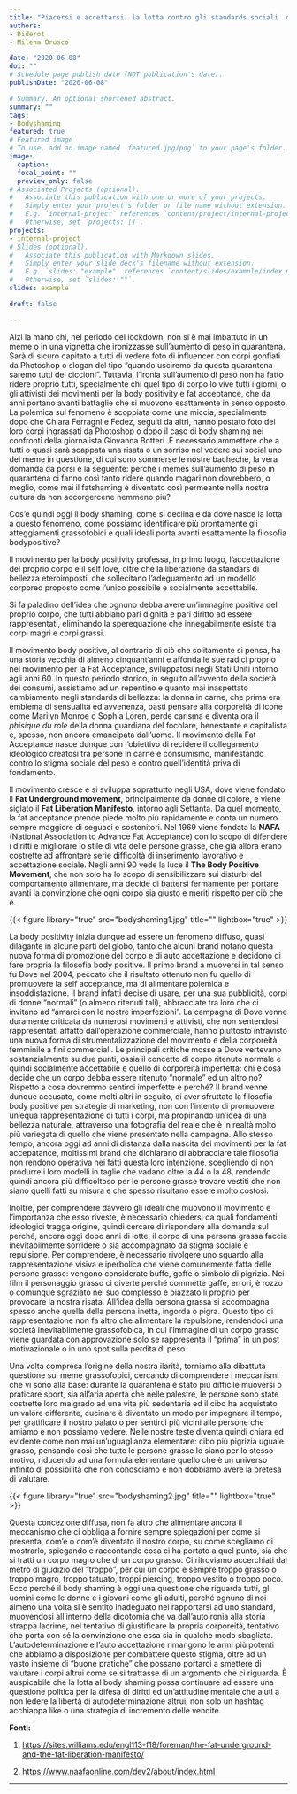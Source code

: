 ```yaml
---
title: "Piacersi e accettarsi: la lotta contro gli standards sociali  di bellezza"
authors:
- Diderot
- Milena Brusco

date: "2020-06-08"
doi: ""
# Schedule page publish date (NOT publication's date).
publishDate: "2020-06-08"

# Summary. An optional shortened abstract.
summary: ""
tags:
- Bodyshaming
featured: true
# Featured image
# To use, add an image named `featured.jpg/png` to your page's folder. 
image:
  caption: 
  focal_point: ""
  preview_only: false
# Associated Projects (optional).
#   Associate this publication with one or more of your projects.
#   Simply enter your project's folder or file name without extension.
#   E.g. `internal-project` references `content/project/internal-project/index.md`.
#   Otherwise, set `projects: []`.
projects:
- internal-project
# Slides (optional).
#   Associate this publication with Markdown slides.
#   Simply enter your slide deck's filename without extension.
#   E.g. `slides: "example"` references `content/slides/example/index.md`.
#   Otherwise, set `slides: ""`.
slides: example

draft: false

---
```


Alzi la mano chi, nel periodo del lockdown, non si è mai imbattuto in un meme o in una vignetta che ironizzasse sull’aumento di peso in quarantena. Sarà di sicuro capitato a tutti di vedere foto di influencer con corpi gonfiati da Photoshop o slogan del tipo “quando usciremo da questa quarantena saremo tutti dei ciccioni”. Tuttavia, l’ironia sull’aumento di peso non ha fatto ridere proprio tutti, specialmente chi quel tipo di corpo lo vive tutti i giorni, o gli attivisti dei movimenti per la body positivity e fat acceptance, che da anni portano avanti battaglie che si muovono esattamente in senso opposto. La polemica sul fenomeno è scoppiata come una miccia, specialmente dopo che Chiara Ferragni e Fedez, seguiti da altri, hanno postato foto dei loro corpi ingrassati da Photoshop o dopo il caso di body shaming nei confronti della giornalista Giovanna Botteri. È necessario ammettere che a tutti o quasi sarà scappata una risata o un sorriso nel vedere sui social uno dei meme  in questione, di cui sono sommerse le nostre bacheche, la vera domanda da porsi è la seguente: perché i memes sull’aumento di peso in quarantena ci fanno così tanto ridere quando magari non dovrebbero, o meglio, come mai il fatshaming è diventato così permeante nella nostra cultura da non accorgercene nemmeno più?

Cos’è quindi oggi il body shaming, come si declina e da dove nasce la lotta a questo fenomeno, come possiamo identificare più prontamente gli atteggiamenti grassofobici e quali ideali porta avanti esattamente la filosofia bodypositive? 

Il movimento per la body positivity professa, in primo luogo, l’accettazione del proprio corpo e il self love, oltre che la liberazione da standars di bellezza eteroimposti, che sollecitano l’adeguamento ad un modello corporeo proposto come l’unico possibile e socialmente accettabile. 

Si fa paladino dell’idea che ognuno debba avere un’immagine positiva del proprio corpo, che tutti abbiano pari dignità e pari diritto ad essere rappresentati, eliminando la sperequazione che innegabilmente esiste tra corpi magri e corpi grassi.

Il movimento body positive, al contrario di ciò che solitamente si pensa, ha una storia vecchia di almeno cinquant’anni e affonda le sue radici proprio nel movimento per la Fat Acceptance, sviluppatosi negli Stati Uniti intorno agli anni 60.  In questo periodo storico, in seguito all’avvento della società dei consumi, assistiamo ad un repentino e quanto mai inaspettato cambiamento negli standards di bellezza: la donna in carne, che prima era emblema di sensualità ed avvenenza, basti pensare alla corporeità di icone come Marilyn Monroe o Sophia Loren, perde carisma e diventa ora il *phisique du role* della donna guardiana del focolare, benestante e capitalista e, spesso, non ancora emancipata dall’uomo. Il movimento della Fat Acceptance nasce dunque con l’obiettivo di recidere il collegamento ideologico creatosi tra persone in carne e consumismo, manifestando contro lo stigma sociale del peso e contro quell’identità priva di fondamento.
 
Il movimento cresce e si sviluppa soprattutto negli USA, dove viene fondato il **Fat Underground movement**, principalmente da donne di colore, e viene siglato il **Fat Liberation Manifesto**, intorno agli Settanta. Da quel momento, la fat acceptance prende piede molto più rapidamente e conta un numero sempre maggiore di seguaci e sostenitori.
Nel 1969 viene fondata la **NAFA** (National Association to Advance Fat Acceptance) con lo scopo di difendere i diritti e migliorare lo stile di vita delle persone grasse, che già allora erano costrette ad affrontare serie difficoltà di inserimento lavorativo e accettazione sociale. Negli anni 90 vede la luce il **The Body Positive Movement**, che non solo ha lo scopo di sensibilizzare sui disturbi del comportamento alimentare, ma decide di battersi fermamente per portare avanti la convinzione che ogni corpo sia giusto e meriti rispetto per ciò che è.

{{< figure library="true" src="bodyshaming1.jpg" title="" lightbox="true" >}}

La body positivity inizia dunque ad essere un fenomeno diffuso, quasi dilagante in alcune parti del globo, tanto che alcuni brand notano questa nuova forma di promozione del corpo e di auto accettazione e decidono di fare propria la filosofia body positive. Il primo brand a muoversi in tal senso fu Dove nel 2004, peccato che il risultato ottenuto non fu quello di promuovere la self acceptance, ma di alimentare polemica e insoddisfazione. Il brand infatti decise di usare, per una sua pubblicità, corpi di donne “normali” (o almeno ritenuti tali), abbracciate tra loro che ci invitano ad “amarci con le nostre imperfezioni”. La campagna di Dove venne duramente criticata da numerosi movimenti e attivisti, che non sentendosi rappresentati affatto dall’operazione commerciale, hanno piuttosto intravisto una nuova forma di strumentalizzazione del movimento e della corporeità femminile a fini commerciali. Le principali critiche mosse a Dove vertevano sostanzialmente su due punti, ossia il concetto di corpo ritenuto normale e quindi socialmente accettabile e quello di corporeità imperfetta: chi e cosa decide che un corpo debba essere ritenuto “normale” ed un altro no? Rispetto a cosa dovremmo sentirci imperfette e perché? Il brand venne dunque accusato, come molti altri in seguito, di aver sfruttato la filosofia body positive per strategie di marketing, non con l’intento di promuovere un’equa rappresentazione di tutti i corpi, ma propinando un’idea di una bellezza naturale, attraverso una fotografia del reale che è in realtà molto più variegata di quello che viene presentato nella campagna. Allo stesso tempo, ancora oggi ad anni di distanza dalla nascita dei movimenti per la fat accepatance, moltissimi brand che dichiarano di abbracciare tale filosofia non rendono operativa nei fatti questa loro intenzione, scegliendo di non produrre i loro modelli in taglie che vadano oltre la 44 o la 48, rendendo quindi ancora più difficoltoso per le persone grasse trovare vestiti che non siano quelli fatti su misura e che spesso risultano essere molto costosi. 

Inoltre, per comprendere davvero gli ideali che muovono il movimento e l’importanza che esso riveste, è necessario chiedersi da quali fondamenti ideologici tragga origine, quindi cercare di rispondere alla domanda sul perché, ancora oggi dopo anni di lotte, il corpo di una persona grassa faccia inevitabilmente sorridere o sia accompagnato da stigma sociale e repulsione. Per comprendere, è necessario rivolgere uno sguardo alla rappresentazione visiva e iperbolica che viene comunemente fatta delle persone grasse: vengono considerate buffe, goffe o simbolo di pigrizia. Nei film il personaggio grasso ci diverte perché commette gaffe, errori, è rozzo o comunque sgraziato nel suo complesso e piazzato lì proprio per provocare la nostra risata. All’idea della persona grassa si accompagna spesso anche quella della persona inetta, ingorda o pigra. Questo tipo di rappresentazione non fa altro che alimentare la repulsione, rendendoci una società inevitabilmente grassofobica, in cui l’immagine di un corpo grasso viene guardata con approvazione solo se rappresenta il “prima” in un post motivazionale o in uno spot sulla perdita di peso.

Una volta compresa l’origine della nostra ilarità, torniamo alla dibattuta questione sui meme grassofobici, cercando di comprendere i meccanismi che vi sono alla base: durante la quarantena è stato più difficile muoversi o praticare sport, sia all’aria aperta che nelle palestre, le persone sono state costrette loro malgrado ad una vita più sedentaria ed il cibo ha acquistato un valore differente, cucinare è diventato un modo per impegnare il tempo, per gratificare il nostro palato o per sentirci più vicini alle persone che amiamo e non possiamo vedere. Nelle nostre teste diventa quindi chiara ed evidente come non mai un’uguaglianza elementare: cibo più pigrizia uguale grasso, pensando così che tutte le persone grasse lo siano per lo stesso motivo, riducendo ad una formula elementare quello che è un universo infinito di possibilità che non conosciamo e non dobbiamo avere la pretesa di valutare. 

{{< figure library="true" src="bodyshaming2.jpg" title="" lightbox="true" >}}

Questa concezione diffusa, non fa altro che alimentare ancora il meccanismo che ci obbliga a fornire sempre spiegazioni per come si presenta, com’è o com’è diventato il nostro corpo, su come scegliamo di mostrarlo, spiegando e raccontando cosa ci ha portato a quel punto, sia che si tratti un corpo magro che di un corpo grasso. Ci ritroviamo accerchiati dal metro di giudizio del “troppo”, per cui un corpo è sempre troppo grasso o troppo magro, troppo tatuato, troppi piercing, troppo vestito o troppo poco. Ecco perché il body shaming è oggi una questione che riguarda tutti, gli uomini come le donne e i giovani come gli adulti, perché ognuno di noi almeno una volta si è sentito inadeguato nel rapportarsi ad uno standard, muovendosi all’interno della dicotomia che va dall’autoironia alla storia strappa lacrime, nel tentativo di giustificare la propria corporeità, tentativo che porta con sé la convinzione che essa sia in qualche modo sbagliata. L’autodeterminazione e l’auto accettazione rimangono le armi più potenti che abbiamo a disposizione per combattere questo stigma, oltre ad un vasto insieme di “buone pratiche” che possano portarci a smettere di valutare i corpi altrui come se si trattasse di un argomento che ci riguarda. È auspicabile che la lotta al body shaming possa continuare ad essere una questione politica per la difesa di diritti ed un’attitudine mentale che aiuti a non ledere la libertà di autodeterminazione altrui, non solo un hashtag acchiappa like o una strategia di incremento delle vendite.

**Fonti:**

1. https://sites.williams.edu/engl113-f18/foreman/the-fat-underground-and-the-fat-liberation-manifesto/

2. https://www.naafaonline.com/dev2/about/index.html

---
